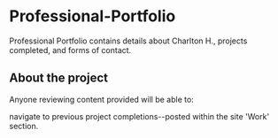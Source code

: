 # Professional-Portfolio

Professional Portfolio contains details about Charlton H., projects completed, and forms of contact.

## About the project

Anyone reviewing content provided will be able to:

navigate to previous project completions--posted within the site 'Work' section.
